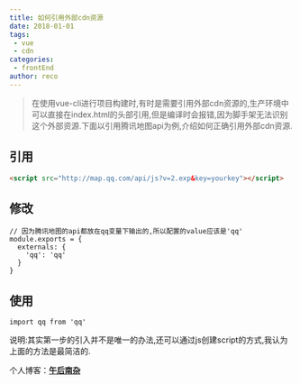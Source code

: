 ```yaml
---
title: 如何引用外部cdn资源  
date: 2018-01-01
tags:
 - vue
 - cdn          
categories: 
 - frontEnd
author: reco
---
```


> 在使用vue-cli进行项目构建时,有时是需要引用外部cdn资源的,生产环境中可以直接在index.html的头部引用,但是编译时会报错,因为脚手架无法识别这个外部资源.下面以引用腾讯地图api为例,介绍如何正确引用外部cdn资源.

<!-- more -->

## 引用

```html
<script src="http://map.qq.com/api/js?v=2.exp&key=yourkey"></script>
```
## 修改

```ecmascript
// 因为腾讯地图的api都放在qq变量下输出的,所以配置的value应该是'qq'
module.exports = {
  externals: {
    'qq': 'qq'
  }
}
```
## 使用

```ecmascript 6
import qq from 'qq'
```

说明:其实第一步的引入并不是唯一的办法,还可以通过js创建script的方式,我认为上面的方法是最简洁的.   

个人博客：[**午后南杂**](http://recoluan.gitlab.io) 